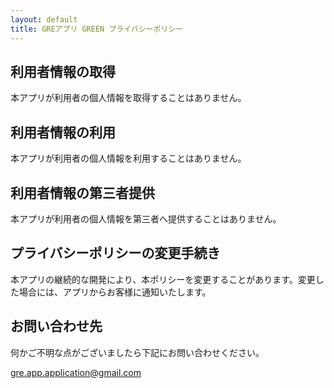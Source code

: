 ```yaml
---
layout: default
title: GREアプリ GREEN プライバシーポリシー
---
```



## 利用者情報の取得

本アプリが利用者の個人情報を取得することはありません。


## 利用者情報の利用

本アプリが利用者の個人情報を利用することはありません。


## 利用者情報の第三者提供

本アプリが利用者の個人情報を第三者へ提供することはありません。


## プライバシーポリシーの変更手続き

本アプリの継続的な開発により、本ポリシーを変更することがあります。変更した場合には、アプリからお客様に通知いたします。


## お問い合わせ先
何かご不明な点がございましたら下記にお問い合わせください。

[gre.app.application@gmail.com](mailto:gre.app.application@gmail.com)
